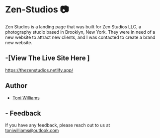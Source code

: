 # Zen-Studios 📷 

Zen Studios is a landing page that was built for Zen Studios LLC, a photography studio based in Brooklyn, New York. They were in need of a new website to attract new clients, and I was contacted to create a brand new website.


## -[View The Live Site Here ]
https://thezenstudios.netlify.app/
## Author

- [Toni Williams](https://toniwilliams.netlify.app)


## - Feedback

If you have any feedback, please reach out to us at toniwilliams@outlook.com
